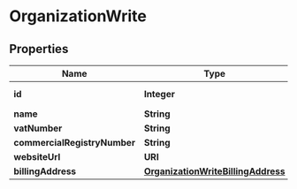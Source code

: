 

# OrganizationWrite



## Properties

| Name | Type | Description | Notes |
|------------ | ------------- | ------------- | -------------|
|**id** | **Integer** |  |  [optional] [readonly] |
|**name** | **String** |  |  |
|**vatNumber** | **String** |  |  |
|**commercialRegistryNumber** | **String** |  |  |
|**websiteUrl** | **URI** |  |  [optional] |
|**billingAddress** | [**OrganizationWriteBillingAddress**](OrganizationWriteBillingAddress.md) |  |  [optional] |



